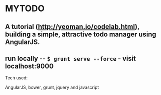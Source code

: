 MYTODO
======
A tutorial (http://yeoman.io/codelab.html), building a simple, attractive todo manager using AngularJS.
--------------------------------------------------
run locally -- `$ grunt serve --force` - visit localhost:9000
---------------------------------
Tech used:

AngularJS, bower, grunt, jquery and javascript